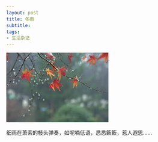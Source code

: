 ```yaml
---
layout: post
title: 冬雨 
subtitle: 
tags:
- 生活杂记
---
```


![](/img/dongyu1.jpeg)

细雨在萧索的枝头弹奏，如呢喃低语，悉悉簌簌，惹人遐思……
